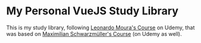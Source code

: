 # My Personal VueJS Study Library

This is my study library, following [Leonardo Moura's Course](https://www.udemy.com/course/vue-js-completo/) on Udemy, that was based on [Maximilian Schwarzmüller's Course](https://www.udemy.com/course/vuejs-2-the-complete-guide/) (on Udemy as well).
